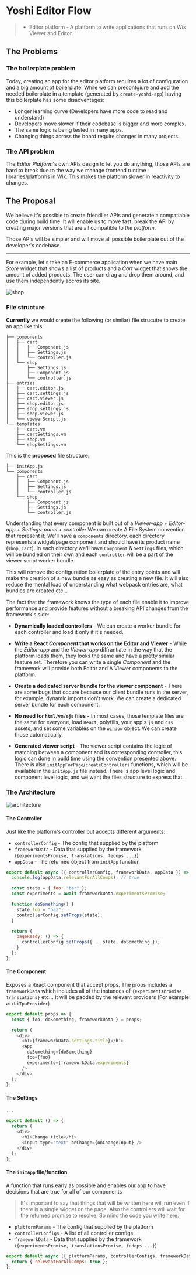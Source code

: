 # Yoshi Editor Flow

> - Editor platform - A platform to write applications that runs on Wix Viewer and Editor.

## The Problems

### The boilerplate problem

Today, creating an app for the editor platform requires a lot of configuration and a big amount of boilerplate. While we can preconfgiure and add the needed boilerplate in a template (generated by `create-yoshi-app`) having this boilerplate has some disadventages:

- Longer learning curve (Developers have more code to read and understand)
- Developers move slower if their codebase is bigger and more complex.
- The same logic is being tested in many apps.
- Changing things across the board require changes in many projects.

### The API problem

The _Editor Platform_'s own APIs design to let you do anything, those APIs are hard to break due to the way we manage frontend runtime libraries/platforms in Wix. This makes the platform slower in reactivity to changes.

## The Proposal

We believe it's possible to create friendlier APIs and generate a compatiable code during build time. It will enable us to move fast, break the API by creating major versions that are all compatible to _the platform_.

Those APIs will be simpler and will move all possible boilerplate out of the developer's codebase.

---

For example, let's take an E-commerce application when we have main _Store_ widget that shows a list of products and a _Cart_ widget that shows the amount of added products. The user can drag and drop them around, and use them independently accros its site.

![shop](shop.jpeg "Shop")

### File structure

**Currently** we would create the following (or similar) file strucutre to create an app like this:

```
├── components
│   ├── cart
│   │   ├── Component.js
│   │   ├── Settings.js
│   │   └── controller.js
│   └── shop
│       ├── Settings.js
│       ├── Component.js
│       └── controller.js
├── entries
│   ├── cart.editor.js
│   ├── cart.settings.js
│   ├── cart.viewer.js
│   ├── shop.editor.js
│   ├── shop.settings.js
│   ├── shop.viewer.js
│   └── viewerScript.js
└── templates
    ├── cart.vm
    ├── cartSettings.vm
    ├── shop.vm
    └── shopSettings.vm
```

This is the **proposed** file structure:

```
├── initApp.js
└── components
    ├── cart
    │   ├── Component.js
    │   ├── Settings.js
    │   └── controller.js
    └── shop
        ├── Component.js
        ├── Settings.js
        └── controller.js
```

Understanding that every component is built out of a _Viewer-app_ + _Editor-app_ + _Settings-panel_ + _controller_ We can create A File System convention that represent it; We'll have a `components` directory, each directory represents a widget/page component and should have its product name (`shop`, `cart`). In each directory we'll have `Component` & `Settings` files, which will be bundled on their own and each `controller` will be a part of the viewer script worker bundle.

This will remove the configuration boilerplate of the entry points and will make the creation of a new bundle as easy as creating a new file. It will also reduce the mental load of understanding what webpack entries are, what bundles are created etc...

The fact that the framework knows the type of each file enable it to improve performance and provide features without a breaking API changes from the framework's side:

- **Dynamically loaded controllers** - We can create a worker bundle for each controller and load it only if it's needed.

- **Write a React _Component_ that works on the Editor and Viewer** - While the _Editor-app_ and the _Viewer-app_ diffrantiate in the way that the platform loads them, they looks the same and have a pretty similar feature set. Therefore you can write a single _Component_ and the framework will provide both Editor and A Viewer components to the platform.

- **Create a dedicated server bundle for the viewer component** - There are some bugs that occure because our client bundle runs in the server, for example, dynamic imports don't work. We can create a dedicated server bundle for each component.

- **No need for `html/vm/ejs` files** - In most cases, those template files are the same for everyone, load `React`, polyfills, your app's `js` and `css` assets, and set some variables on the `window` object. We can create those automatically.

- **Generated viewer script** - The viewer script contains the logic of matching between a component and its corresponding controller, this logic can done in build time using the convention presented above. There is also `initAppForPage`/`createControllers` functions, which will be available in the `initApp.js` file instead. There is app level logic and component level logic, and we want the files structure to express that.

### The Architecture

![architecture](architecture.jpeg "Architecture")

#### The Controller

Just like the platform's controller but accepts different arguments:

- `controllerConfig` - The config that supplied by the platform
- `frameworkData` - Data that supplied by the framework (`{experimentsPromise, translations, fedops ...}`)
- `appData` - The returned object from `initApp` function

```js
export default async ({ controllerConfig, frameworkData, appData }) => {
  console.log(appData.relevantForAllComps); // true

  const state = { foo: "bar" };
  const experiments = await frameworkData.experimentsPromise;

  function doSomething() {
    state.foo = "baz";
    controllerConfig.setProps(state);
  }

  return {
    pageReady: () => {
      controllerConfig.setProps({ ...state, doSomething });
    }
  };
};
```

#### The Component

Exposes a React component that accept props.
The props includes a `frameworkData` which includes all of the instances of `{experimentsPromise, translations}` etc... It will be padded by the relevant providers (For example `wixUiTpaProvider`)

```js
export default props => {
  const { foo, doSomething, frameworkData } = props;

  return (
    <div>
      <h1>{frameworkData.settings.title}</h1>
      <App
        doSomething={doSomething}
        foo={foo}
        experiments={frameworkData.experiments}
      />
    </div>
  );
};
```

#### The Settings

```js
...

export default () => {
  return (
    <div>
      <h1>Change title</h1>
      <input type="text" onChange={onChangeInput} />
    </div>
  );
};
```

#### The `initApp` file/function

A function that runs early as possible and enables our app to have decisions that are true for all of our components

> It's important to say that things that will be written here will run even if there is a single widget on the page. Also the controllers will wait for the returned promise to resolve. So mind the code you write here.

- `platformParams` - The config that supplied by the platform
- `controllerConfigs` - A list of all controller configs
- `frameworkData` - Data that supplied by the framework (`{experimentsPromise, translationsPromise, fedops ...}`)

```js
export default async ({ platformParams, controllerConfigs, frameworkData }) => {
  return { relevantForAllComps: true };
};
```
